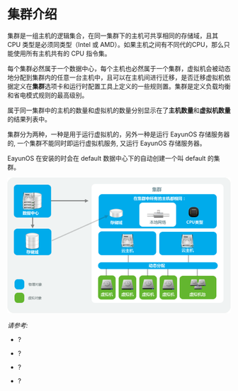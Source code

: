 # 集群介绍

集群是一组主机的逻辑集合，在同一集群下的主机可共享相同的存储域，且其 CPU 类型是必须同类型（Intel 或 AMD）。如果主机之间有不同代的CPU，那么只能使用所有主机共有的 CPU 指令集。

每个集群必然属于一个数据中心，每个主机也必然属于一个集群，虚拟机会被动态地分配到集群内的任意一台主机中，且可以在主机间进行迁移，是否迁移虚拟机依据定义在**集群**选项卡和运行时配置工具上定义的一些规则置。集群是定义负载均衡和省电模式规则的最高级别。

属于同一集群中的主机的数量和虚拟机的数量分别显示在了**主机数量**和**虚拟机数量**的结果列表中。

集群分为两种，一种是用于运行虚拟机的，另外一种是运行 EayunOS 存储服务器的, 一个集群不能同时即运行虚拟机服务, 又运行 EayunOS 存储服务器。

EayunOS 在安装的时会在 default 数据中心下的自动创建一个叫 default 的集群。

![集群图示](../images/EayunOS_Cluster.png)


*请参考:*

-   ?

-   ?

-   ?

-   ?

